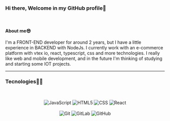 ### Hi there, Welcome in my GitHub profile👋
</br>
  
#### About me😎

I'm a FRONT-END developer for around 2 years, but I have a little experience in BACKEND with NodeJs. 
I currently work with an e-commerce platform with vtex io, react, typescript, css and more technologies.
I really like web and mobile development, and in the future I'm thinking of studying and starting some IOT projects.
 

  
---
### Tecnologies🚀🚀
</br>

<div align="center">
 
![JavaScript](https://img.shields.io/badge/-JavaScript-yellow?style=flat-square&logo=JavaScript&logoColor=white)
![HTML5](https://img.shields.io/badge/-HTML-orange?style=flat-square&logo=html5&logoColor=%23ffffff)
![CSS](https://img.shields.io/badge/-CSS-blue?style=flat-square&logo=css3&logoColor=%23ffffff)
![React](https://img.shields.io/badge/-React-inactive?style=flat-square&logo=react&logoColor=blue)
</br></br>
![Git](https://img.shields.io/badge/-Git-%23F05032?style=flat-square&logo=git&logoColor=%23ffffff)
![GitLab](https://img.shields.io/badge/-GitLab-FCA121?style=flat-square&logo=gitlab)
![GitHub](https://img.shields.io/badge/-GitHub-181717?style=flat-square&logo=github)
</div>

<!--
---
</br>
 #### __GitHub Stats__:
 
 </br>
<p align="center">
  <img src="https://github-readme-stats.vercel.app/api?username=MikaelOM&hide=stars&show_icons=true&theme=algolia&line_height=32">
  <img src="https://github-readme-stats.vercel.app/api/top-langs/?username=MikaelOM&count_private=true&theme=algolia">
</p>
---
**MikaelOM/MikaelOM** is a ✨ _special_ ✨ repository because its `README.md` (this file) appears on your GitHub profile.
Here are some ideas to get you started:
- 🔭 I’m currently working on ...
- 🌱 I’m currently learning ...
- 👯 I’m looking to collaborate on ...
- 🤔 I’m looking for help with ...
- 💬 Ask me about ...
- 📫 How to reach me: ...
- 😄 Pronouns: ...
- ⚡ Fun fact: ...
-->
